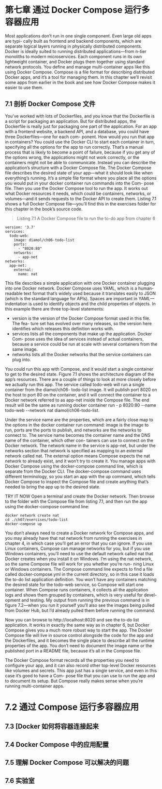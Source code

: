 # 第七章 通过 Docker Compose 运行多容器应用

Most applications don’t run in one single component. Even large old apps are typi-
cally built as frontend and backend components, which are separate logical layers
running in physically distributed components. Docker is ideally suited to running
distributed applications—from n-tier monoliths to modern microservices. Each
component runs in its own lightweight container, and Docker plugs them together
using standard network protocols. You define and manage multi-container apps
like this using Docker Compose. 
 Compose is a file format for describing distributed Docker apps, and it’s a tool
for managing them. In this chapter we’ll revisit some apps from earlier in the book
and see how Docker Compose makes it easier to use them.

## 7.1 剖析 Docker Compose 文件

You’ve worked with lots of Dockerfiles, and you know that the Dockerfile is a script
for packaging an application. But for distributed apps, the Dockerfile is really just
for packaging one part of the application. For an app with a frontend website, a
backend API, and a database, you could have three Dockerfiles—one for each com-
ponent. How would you run that app in containers? 
 You could use the Docker CLI to start each container in turn, specifying all the
options for the app to run correctly. That’s a manual process that is likely to become
a point of failure, because if you get any of the options wrong, the applications might
not work correctly, or the containers might not be able to communicate. Instead you
can describe the application’s structure with a Docker Compose file.
 The Docker Compose file describes the desired state of your app—what it should
look like when everything’s running. It’s a simple file format where you place all
the options you would put in your docker container run commands into the Com-
pose file. Then you use the Docker Compose tool to run the app. It works out what
Docker resources it needs, which could be containers, networks, or volumes—and it
sends requests to the Docker API to create them. 
 Listing 7.1 shows a full Docker Compose file—you’ll find this in the exercises
folder for this chapter in the book’s source code.

> Listing 7.1 A Docker Compose file to run the to-do app from chapter 6

```
version: '3.7'
services:
  todo-web:
    image: diamol/ch06-todo-list
    ports:
      - "8020:80"
    networks:
      - app-net
networks:
  app-net:
    external:
      name: nat
```

This file describes a simple application with one Docker container plugging into one
Docker network. Docker Compose uses YAML, which is a human-readable text format
that’s widely used because it translates easily to JSON (which is the standard language
for APIs). Spaces are important in YAML—indentation is used to identify objects and
the child properties of objects.
 In this example there are three top-level statements:
- version is the version of the Docker Compose format used in this file. The fea-
ture set has evolved over many releases, so the version here identifies which
releases this definition works with.
- services lists all the components that make up the application. Docker Com-
pose uses the idea of services instead of actual containers, because a service
could be run at scale with several containers from the same image.
- networks lists all the Docker networks that the service containers can plug into.

You could run this app with Compose, and it would start a single container to get to
the desired state. Figure 7.1 shows the architecture diagram of the app’s resources.
 There are a couple of things to look at more closely before we actually run this
app. The service called todo-web will run a single container from the diamol/ch06-
todo-list image. It will publish port 8020 on the host to port 80 on the container,
and it will connect the container to a Docker network referred to as app-net inside
the Compose file. The end result will be the same as running docker container run -
p 8020:80 --name todo-web --network nat diamol/ch06-todo-list.

Under the service name are the properties, which are a fairly close map to the options
in the docker container run command: image is the image to run, ports are the
ports to publish, and networks are the networks to connect to. The service name
becomes the container name and the DNS name of the container, which other con-
tainers can use to connect on the Docker network. The network name in the service is
app-net, but under the networks section that network is specified as mapping to an
external network called nat. The external option means Compose expects the nat
network to already exist, and it won’t try to create it.
 You manage apps with Docker Compose using the docker-compose command line,
which is separate from the Docker CLI. The docker-compose command uses different
terminology, so you start an app with the up command, which tells Docker Compose
to inspect the Compose file and create anything that’s needed to bring the app up to
the desired state.

TRY IT NOW Open a terminal and create the Docker network. Then browse to
the folder with the Compose file from listing 7.1, and then run the app using
the docker-compose command line:

```
docker network create nat
cd ./ch07/exercises/todo-list
docker-compose up
```

You don’t always need to create a Docker network for Compose apps, and you may
already have that nat network from running the exercises in chapter 4, in which case
you’ll get an error that you can ignore. If you use Linux containers, Compose can
manage networks for you, but if you use Windows containers, you’ll need to use the
default network called nat that Docker creates when you install it on Windows. I’m
using the nat network, so the same Compose file will work for you whether you’re run-
ning Linux or Windows containers.
 The Compose command line expects to find a file called docker-compose.yml in
the current directory, so in this case it loads the to-do list application definition. You
won’t have any containers matching the desired state for the todo-web service, so
Compose will start one container. When Compose runs containers, it collects all the
application logs and shows them grouped by containers, which is very useful for devel-
opment and testing.
 My output from running the previous command is in figure 7.2—when you run it
yourself you’ll also see the images being pulled from Docker Hub, but I’d already
pulled them before running the command.

Now you can browse to http://localhost:8020 and see the to-do list application. It
works in exactly the same way as in chapter 6, but Docker Compose gives you a much
more robust way to start the app. The Docker Compose file will live in source control
alongside the code for the app and the Dockerfiles, and it becomes the single place to
describe all the runtime properties of the app. You don’t need to document the image
name or the published port in a README file, because it’s all in the Compose file.

The Docker Compose format records all the properties you need to configure
your app, and it can also record other top-level Docker resources like volumes and
secrets. This app just has a single service, and even in this case it’s good to have a Com-
pose file that you can use to run the app and to document its setup. But Compose
really makes sense when you’re running multi-container apps.

# 7.2 通过 Compose 运行多容器应用

## 7.3 [Docker 如何将容器连接起来

## 7.4 Docker Compose 中的应用配置

## 7.5 理解 Docker Compose 可以解决的问题

## 7.6 实验室 